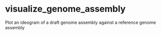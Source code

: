 # visualize_genome_assembly
Plot an ideogram of a draft genome assembly against a reference genome assembly
